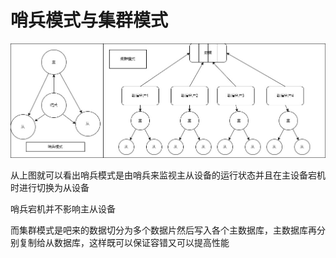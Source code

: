 # 哨兵模式与集群模式

![redis_哨兵模式和集群模式](https://raw.githubusercontent.com/wodiu188/Images/main/blog_images/202309251257343.jpg)

从上图就可以看出哨兵模式是由哨兵来监视主从设备的运行状态并且在主设备宕机时进行切换为从设备

哨兵宕机并不影响主从设备



而集群模式是吧来的数据切分为多个数据片然后写入各个主数据库，主数据库再分别复制给从数据库，这样既可以保证容错又可以提高性能